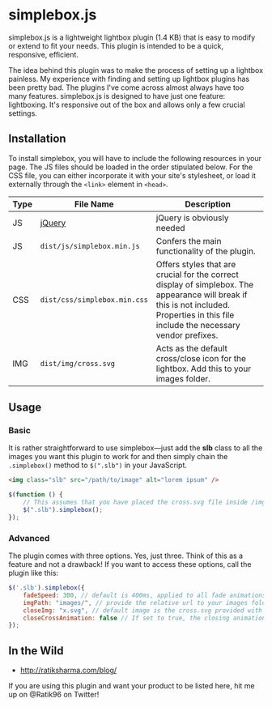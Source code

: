 # simplebox.js

simplebox.js is a lightweight lightbox plugin (1.4 KB) that is easy to modify or extend to fit your needs. This plugin is intended to be a quick, responsive, efficient.

The idea behind this plugin was to make the process of setting up a lightbox painless. My experience with finding and setting up lightbox plugins has been pretty bad. The plugins I've come across almost always have too many features. simplebox.js is designed to have just one feature: lightboxing. It's responsive out of the box and allows only a few crucial settings.

## Installation
To install simplebox, you will have to include the following resources in your page. The JS files should be loaded in the order stipulated below. For the CSS file, you can either incorporate it with your site's stylesheet, or load it externally through the `<link>` element in `<head>`.

| Type | File Name            | Description                                                                                                            |
|------|----------------------|------------------------------------------------------------------------------------------------------------------------|
| JS   | [jQuery](http://jquery.com) | jQuery is obviously needed |
| JS   | `dist/js/simplebox.min.js` | Confers the main functionality of the plugin. |
| CSS  | `dist/css/simplebox.min.css`   | Offers styles that are crucial for the correct display of simplebox. The appearance will break if this is not included. Properties in this file include the necessary vendor prefixes. |
| IMG  | `dist/img/cross.svg`   | Acts as the default cross/close icon for the lightbox. Add this to your images folder. |

## Usage
### Basic
It is rather straightforward to use simplebox&mdash;just add the **slb** class to all the images you want this plugin to work for and then simply chain the `.simplebox()` method to `$(".slb")` in your JavaScript.

```html
<img class="slb" src="/path/to/image" alt="lorem ipsum" />
```

```javascript
$(function () {
    // This assumes that you have placed the cross.svg file inside /img in your project
    $(".slb").simplebox();
});
```

### Advanced

The plugin comes with three options. Yes, just three. Think of this as a feature and not a drawback! If you want to access these options, call the plugin like this:

```JavaScript
$('.slb').simplebox({
    fadeSpeed: 300, // default is 400ms, applied to all fade animations in the plugin
    imgPath: "images/", // provide the relative url to your images folder, default being `/img`
    closeImg: "x.svg", // default image is the cross.svg provided with the plugin
    closeCrossAnimation: false // If set to true, the closing animation for the cross is used
});
```

## In the Wild

- http://ratiksharma.com/blog/

If you are using this plugin and want your product to be listed here, hit me up on @Ratik96 on Twitter!
